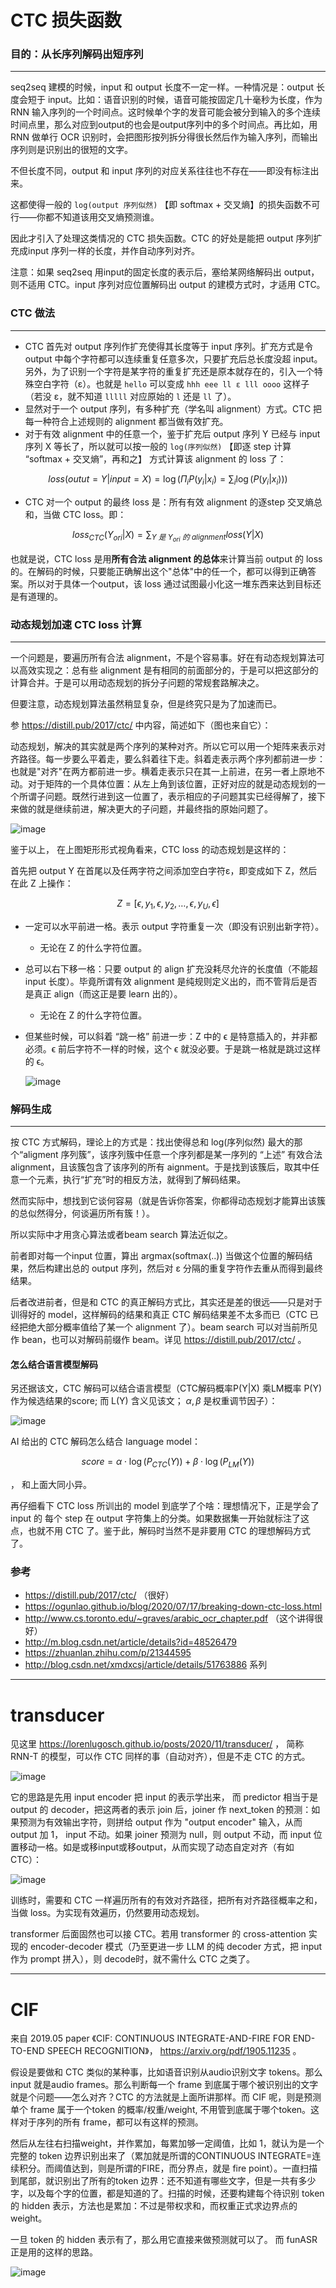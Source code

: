 # CTC 损失函数

### 目的：从长序列解码出短序列
----
seq2seq 建模的时候，input 和 output 长度不一定一样。一种情况是：output 长度会短于 input。比如：语音识别的时候，语音可能按固定几十毫秒为长度，作为 RNN 输入序列的一个时间点。这时候单个字的发音可能会被分到输入的多个连续时间点里，那么对应到output的也会是output序列中的多个时间点。再比如，用 RNN 做单行 OCR 识别时，会把图形按列拆分得很长然后作为输入序列，而输出序列则是识别出的很短的文字。

不但长度不同，output 和 input 序列的对应关系往往也不存在——即没有标注出来。

这都使得一般的 `log(output 序列似然)` 【即 softmax + 交叉熵】的损失函数不可行——你都不知道该用交叉熵预测谁。

因此才引入了处理这类情况的 CTC 损失函数。CTC 的好处是能把 output 序列扩充成input 序列一样的长度，并作自动序列对齐。

注意：如果 seq2seq 用input的固定长度的表示后，塞给某网络解码出 output，则不适用 CTC。input 序列对应位置解码出 output 的建模方式时，才适用 CTC。

### CTC 做法
----

- CTC 首先对 output 序列作扩充使得其长度等于 input 序列。扩充方式是令 output 中每个字符都可以连续重复任意多次，只要扩充后总长度没超 input。另外，为了识别一个字符是某字符的重复扩充还是原本就存在的，引入一个特殊空白字符（ε）。也就是 `hello` 可以变成 `hhh eee ll ε lll oooo` 这样子（若没 ε，就不知道 `lllll` 对应原始的 `l` 还是 `ll` 了）。
- 显然对于一个 output 序列，有多种扩充（学名叫 alignment）方式。CTC 把每一种符合上述规则的 alignment 都当做有效扩充。
- 对于有效 alignment 中的任意一个，鉴于扩充后 output 序列 Y 已经与 input 序列 X 等长了，所以就可以按一般的 `log(序列似然)` 【即逐 step 计算 “softmax + 交叉熵”，再和之】 方式计算该 alignment 的 loss 了：

$$loss(outut=Y|input=X) = \log(\Pi_i P(y_i|x_i) = \sum_i \log(P(y_i|x_i)))$$
  
- CTC 对一个 output 的最终 loss 是：所有有效 alignment 的逐step 交叉熵总和，当做 CTC loss。即：

$$loss_{CTC}(Y_{ori}|X) = \sum_{Y\ 是\ Y_{ori}\ 的\ alignment} loss(Y|X)$$


也就是说，CTC loss 是用**所有合法 alignment 的总体**来计算当前 output 的 loss 的。在解码的时候，只要能正确解出这个"总体"中的任一个，都可以得到正确答案。所以对于具体一个output，该 loss 通过试图最小化这一堆东西来达到目标还是有道理的。

### 动态规划加速 CTC loss 计算
----

一个问题是，要遍历所有合法 alignment，不是个容易事。好在有动态规划算法可以高效实现之：总有些 alignment 是有相同的前面部分的，于是可以把这部分的计算合并。于是可以用动态规划的拆分子问题的常规套路解决之。

但要注意，动态规划算法虽然稍显复杂，但是终究只是为了加速而已。

参 https://distill.pub/2017/ctc/ 中内容，简述如下（图也来自它）：

动态规划，解决的其实就是两个序列的某种对齐。所以它可以用一个矩阵来表示对齐路径。每一步要么平着走，要么斜着往下走。斜着走表示两个序列都前进一步：也就是"对齐"在两方都前进一步。横着走表示只在其一上前进，在另一者上原地不动。对于矩阵的一个具体位置：从左上角到该位置，正好对应的就是动态规划的一个所谓子问题。既然行进到这一位置了，表示相应的子问题其实已经得解了，接下来做的就是继续前进，解决更大的子问题，并最终指的原始问题了。

![image](https://github.com/user-attachments/assets/1db40ab5-7fc1-48a6-83d6-4aa0ad567212)

鉴于以上， 在上图矩形形式视角看来，CTC loss 的动态规划是这样的：

首先把 output Y 在首尾以及任两字符之间添加空白字符ε，即变成如下 Z，然后在此 Z 上操作：

$$
Z = [ϵ , y_1 , ϵ , y_2 , … , ϵ , y_U , ϵ]
$$

- 一定可以水平前进一格。表示 output 字符重复一次（即没有识别出新字符）。
  - 无论在 Z 的什么字符位置。
- 总可以右下移一格：只要 output 的 align 扩充没耗尽允许的长度值（不能超 input 长度）。毕竟所谓有效 alignment 是纯规则定义出的，而不管背后是否是真正 align（而这正是要 learn 出的）。
  - 无论在 Z 的什么字符位置。
- 但某些时候，可以斜着 “跳一格” 前进一步：Z 中的 ϵ 是特意插入的，并非都必须。ϵ 前后字符不一样的时候，这个 ϵ 就没必要。于是跳一格就是跳过这样的 ϵ。
  
  ![image](https://github.com/user-attachments/assets/d5150948-b656-4920-aa75-bd0239e9c5b4)


### 解码生成
----

按 CTC 方式解码，理论上的方式是：找出使得总和 log(序列似然) 最大的那个“aligment 序列簇”，该序列簇中任意一个序列都是某一序列的 “上述” 有效合法 alignment，且该簇包含了该序列的所有 aignment。于是找到该簇后，取其中任意一个元素，执行“扩充”时的相反方法，就得到了解码结果。

然而实际中，想找到它谈何容易（就是告诉你答案，你都得动态规划才能算出该簇的总似然得分，何谈遍历所有簇！）。

所以实际中才用贪心算法或者beam search 算法近似之。

前者即对每一个input 位置，算出 argmax(softmax(..)) 当做这个位置的解码结果，然后构建出总的 output 序列，然后对 ε 分隔的重复字符作去重从而得到最终结果。

后者改进前者，但是和 CTC 的真正解码方式比，其实还是差的很远——只是对于训得好的 model，这样解码的结果和真正 CTC 解码结果差不太多而已（CTC 已经把绝大部分概率值给了某一个 alignment 了）。beam search 可以对当前所见作 bean，也可以对解码前缀作 beam。详见  https://distill.pub/2017/ctc/ 。

#### 怎么结合语言模型解码

另还据该文，CTC 解码可以结合语言模型（CTC解码概率P(Y|X) 乘LM概率 P(Y) 作为候选结果的score; 而 L(Y) 含义见该文； $\alpha, \beta$ 是权重调节因子）：

![image](https://github.com/user-attachments/assets/3d27fc9b-2115-4813-a33f-64cf16a54068)

AI 给出的 CTC 解码怎么结合 language model： 

$$score = α ⋅ \log(P_{CTC}(Y)​) + β ⋅ \log(P_{LM}(Y)​)$$

， 和上面大同小异。

再仔细看下 CTC loss 所训出的 model 到底学了个啥：理想情况下，正是学会了 input 的 每个 step 在 output 字符集上的分类。如果数据集一开始就标注了这点，也就不用 CTC 了。鉴于此，解码时当然不是非要用 CTC 的理想解码方式了。


### 参考
- https://distill.pub/2017/ctc/ （很好）
- https://ogunlao.github.io/blog/2020/07/17/breaking-down-ctc-loss.html
- http://www.cs.toronto.edu/~graves/arabic_ocr_chapter.pdf （这个讲得很好）
- http://m.blog.csdn.net/article/details?id=48526479
- https://zhuanlan.zhihu.com/p/21344595
- http://blog.csdn.net/xmdxcsj/article/details/51763886 系列

---

# transducer

见这里 https://lorenlugosch.github.io/posts/2020/11/transducer/ ， 简称 RNN-T 的模型，可以作 CTC 同样的事（自动对齐），但是不走 CTC 的方式。

![image](https://github.com/user-attachments/assets/47ece88c-b1b7-48f4-9443-6a37e9ba3361)

它的思路是先用 input encoder 把 input 的表示学出来， 而 predictor 相当于是 output 的 decoder，把这两者的表示 join 后，joiner 作 next_token 的预测：如果预测为有效输出字符，则拼给 output 作为 "output encoder" 输入，从而 output 加 1， input 不动。如果 joiner 预测为 null，则 output 不动，而 input 位置移动一格。如是或移input或移output，从而实现了动态自定对齐（有如 CTC）：

![image](https://github.com/user-attachments/assets/4349a7a9-30c9-46cf-85d5-4f5906bba865)

训练时，需要和 CTC 一样遍历所有的有效对齐路径，把所有对齐路径概率之和，当做 loss。为实现有效遍历，仍然要用动态规划。

transformer 后面固然也可以接 CTC。若用 transformer 的 cross-attention 实现的 encoder-decoder 模式（乃至更进一步 LLM 的纯 decoder 方式，把 input 作为 prompt 拼入），则 decode时，就不需什么 CTC 之类了。

---

# CIF

来自 2019.05 paper 《CIF: CONTINUOUS INTEGRATE-AND-FIRE FOR END-TO-END SPEECH RECOGNITION》， https://arxiv.org/pdf/1905.11235 。

假设是要做和 CTC 类似的某种事，比如语音识别从audio识别文字 tokens。那么 input 就是audio frames。那么判断每一个 frame 到底属于哪个被识别出的文字就是个问题——怎么对齐？CTC 的方法就是上面所讲那样。而 CIF 呢，则是预测单个 frame 属于一个token 的概率/权重/weight, 不用管到底属于哪个token。这样对于序列的所有 frame，都可以有这样的预测。

然后从左往右扫描weight，并作累加，每累加够一定阈值，比如 1，就认为是一个完整的 token 边界识别出来了（累加就是所谓的CONTINUOUS INTEGRATE=连续积分。而阈值达到，则是所谓的FIRE，而分界点，就是 fire point）。一直扫描到尾部，就识别出了所有的token 边界：还不知道有哪些文字，但是一共有多少字，以及每个字的位置，都是知道的了。扫描的时候，还要构建每个待识别 token 的 hidden 表示，方法也是累加：不过是带权求和，而权重正式求边界点的 weight。

一旦 token 的 hidden 表示有了，那么用它直接来做预测就可以了。 而 funASR 正是用的这样的思路。

![image](https://github.com/user-attachments/assets/8129a84a-41ea-4461-89c9-06a5f087c6c3)
